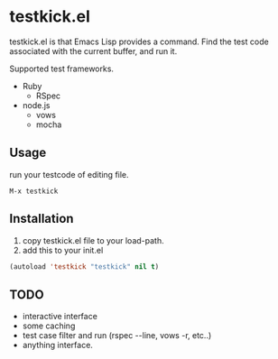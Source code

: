 # testkick.el

testkick.el is that Emacs Lisp provides a command.
Find the test code associated with the current buffer, and run it.

Supported test frameworks.
* Ruby
  * RSpec
* node.js
  * vows
  * mocha

## Usage

run your testcode of editing file.
```
M-x testkick
```

## Installation

1. copy testkick.el file to your load-path.
2. add this to your init.el 
```cl
(autoload 'testkick "testkick" nil t)
```

## TODO
* interactive interface
* some caching
* test case filter and run (rspec --line, vows -r, etc..)
* anything interface.

